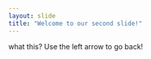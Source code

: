 ```yaml
---
layout: slide
title: "Welcome to our second slide!"
---
```

what this?
Use the left arrow to go back!
 
